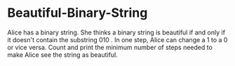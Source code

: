 # Beautiful-Binary-String
Alice has a binary string. She thinks a binary string is beautiful if and only if it doesn't contain the substring 010 .  In one step, Alice can change a 1 to a 0 or vice versa. Count and print the minimum number of steps needed to make Alice see the string as beautiful.
